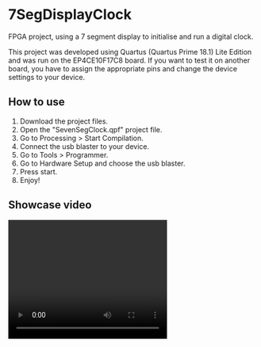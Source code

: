 # 7SegDisplayClock
 FPGA project, using a 7 segment display to initialise and run a digital clock.

 This project was developed using Quartus (Quartus Prime 18.1) Lite Edition and was run on the EP4CE10F17C8 board.
 If you want to test it on another board, you have to assign the appropriate pins and change the device settings to your device.

## How to use
1. Download the project files.
2. Open the "SevenSegClock.qpf" project file.
3. Go to Processing > Start Compilation.
4. Connect the usb blaster to your device.
5. Go to Tools > Programmer.
6. Go to Hardware Setup and choose the usb blaster.
7. Press start.
8. Enjoy!


## Showcase video

<video width="320" height="240" controls>
  <source src="Video/VID_20190804_093644.mp4" type="video/mp4">
</video>